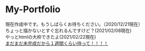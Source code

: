 # My-Portfolio
現在作成中です。もうしばらくお待ちください。（2020/12/21現在）  
ちょっと描かないとすぐ忘れるんですけど？(2021/02/08現在)  
やっとhtmlの大枠できたよ(2021/02/22現在)  
[まだまだ未完成だから１週間くらい待って！！！！](https://ryusuke920.github.io/My-Portfolio/portfolio.html)
